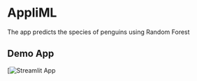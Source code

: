 # AppliML

The app predicts the species of penguins using Random Forest

## Demo App

[![Streamlit App]([[https://appliml.streamlit.app/](https://appliml.streamlit.app/)])

